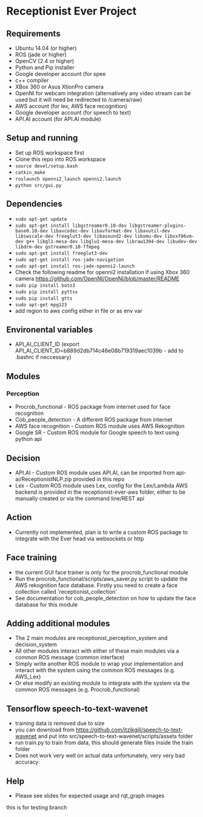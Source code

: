 # Receptionist Ever Project

## Requirements
- Ubuntu 14.04 (or higher)
- ROS (jade or higher)
- OpenCV (2.4 or higher)
- Python and Pip installer
- Google developer account (for spee
- c++ compiler
- XBox 360 or Asus XtionPro camera 
- OpenNI for webcam integration (alternatively any video stream can be used but it will need be redirected to /camera/raw)
- AWS account (for lex, AWS face recognition)
- Google developer account (for speech to text)
- API.AI account (for API.AI module)

## Setup and running
- Set up ROS workspace first
- Clone this repo into ROS workspace
- `source devel/setup.bash`
- `catkin_make`
- `roslaunch openni2_launch openni2.launch`
- `python src/gui.py`

## Dependencies
- `sudo apt-get update`
- `sudo apt-get install libgstreamer0.10-dev libgstreamer-plugins-base0.10-dev libavcodec-dev libavformat-dev libavutil-dev libswscale-dev freeglut3-dev libasound2-dev libxmu-dev libxxf86vm-dev g++ libgl1-mesa-dev libglu1-mesa-dev libraw1394-dev libudev-dev libdrm-dev gstreamer0.10-ffmpeg`
- `sudo apt-get install freeglut3-dev`
- `sudo apt-get install ros-jade-navigation`
- `sudo apt-get install ros-jade-openni2-launch`
- Check the following readme for openni2 installation if using Xbox 360 camera https://github.com/OpenNI/OpenNI/blob/master/README
- `sudo pip install boto3`
- `sudo pip install pyttsx`
- `sudo pip install gtts`
- `sudo apt-get mpg123`
- add region to aws config either in file or as env var

## Environental variables
- API_AI_CLIENT_ID (export API_AI_CLIENT_ID=b889d2db714c46e08b719319aec1039b - add to .bashrc if neccessary)


## Modules

### Perception
- Procrob_functional - ROS package from internet used for face recognition
- Cob_people_detection - A different ROS package from internet
- AWS face recognition - Custom ROS module uses AWS Rekognition
- Google SR - Custom ROS module for Google speech to text using python api

## Decision
- API.AI - Custom ROS module uses API.AI, can be imported from api-ai/ReceptionistNLP.zip provided in this repo
- Lex - Custom ROS module uses Lex, config for the Lex/Lambda AWS backend is provided in the receptionist-ever-aws folder, either to be manually created or via the command line/REST api

## Action
- Currently not implemented, plan is to write a custom ROS package to integrate with the Ever head via websockets or http

## Face training
- the current GUI face trainer is only for the procrob_functional module
- Run the procrob_functional/scripts/aws_saver.py script to update the AWS rekognition face database. Firstly you need to create a face collection called 'receptionist_collection'
- See documentation for cob_people_detection on how to update the face database for this module

## Adding additional modules
- The 2 main modules are receptionist_perception_system and decision_system
- All other modules interact with either of these main modules via a common ROS message (common interface)
- Simply write another ROS module to wrap your implementation and interact with the system using the common ROS messages (e.g. AWS_Lex)
- Or else modify an existing module to integrate with the system via the common ROS messages (e.g. Procrob_functional)

## Tensorflow speech-to-text-wavenet
- training data is removed due to size
- you can download from https://github.com/itzikgili/speech-to-text-wavenet and put into src/speech-to-text-wavenet/scripts/assets folder
- run train.py to train from data, this should generate files inside the train folder
- Does not work very well on actual data unfortunately, very very bad accuracy

## Help
- Please see slides for expected usage and rqt_graph images

this is for testing branch